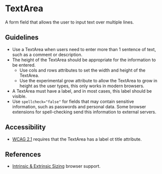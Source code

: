 # TextArea

A form field that allows the user to input text over multiple lines.

## Guidelines

- Use a TextArea when users need to enter more than 1 sentence of text, such as a comment or description.
- The height of the TextArea should be appropriate for the information to be entered.
  - Use cols and rows attributes to set the width and height of the TextArea.
  - Use the experimental grow attribute to allow the TextArea to grow in height as the user types, this only works in modern browsers.
- A TextArea must have a label, and in most cases, this label should be visible.
- Use `spellcheck="false"` for fields that may contain sensitive information, such as passwords and personal data.
  Some browser extensions for spell-checking send this information to external servers.

## Accessibility

- [WCAG 2.1](https://www.w3.org/WAI/WCAG21/Techniques/html/H91.html) requires that the TextArea has a label ot title attribute.

## References

- [Intrinsic & Extrinsic Sizing](https://caniuse.com/?search=form-sizing%3A%20content) browser support.
